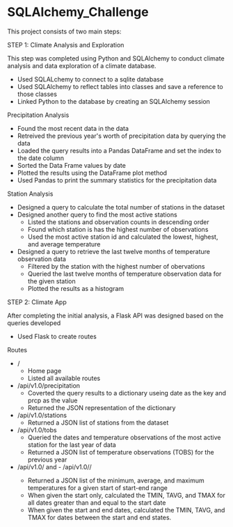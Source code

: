 # SQLAlchemy_Challenge

This project consists of two main steps: 

STEP 1: Climate Analysis and Exploration

This step was completed using Python and SQLAlchemy to conduct climate analysis and data exploration of a climate database.
- Used SQLALchemy to connect to a sqlite database
- Used SQLAlchemy to reflect tables into classes and save a reference to those classes
- Linked Python to the database by creating an SQLAlchemy session

Precipitation Analysis
- Found the most recent data in the data
- Retreived the previous year's worth of precipitation data by querying the data
- Loaded the query results into a Pandas DataFrame and set the index to the date column
- Sorted the Data Frame values by date
- Plotted the results using the DataFrame plot method
- Used Pandas to print the summary statistics for the precipitation data

Station Analysis
- Designed a query to calculate the total number of stations in the dataset
- Designed another query to find the most active stations
	- Listed the stations and observation counts in descending order
	- Found which station is has the highest number of observations
	- Used the most active station id and calculated the lowest, highest, and average temperature
- Designed a query to retrieve the last twelve months of temperature observation data
	- Filtered by the station with the highest number of obervations
	- Queried the last twelve months of temperature observation data for the given station
	- Plotted the results as a histogram

STEP 2: Climate App

After completing the initial analysis, a Flask API was designed based on the queries developed
- Used Flask to create routes

Routes

- /
	- Home page
	- Listed all available routes
- /api/v1.0/precipitation
	- Coverted the query results to a dictionary useing date as the key and prcp as the value
	- Returned the JSON representation of the dictionary
- /api/v1.0/stations
	- Returned a JSON list of stations from the dataset
- /api/v1.0/tobs
	- Queried the dates and temperature observations of the most active station for the last year of data
	- Returned a JSON list of temperature observations (TOBS) for the previous year
- /api/v1.0/<start> and - /api/v1.0/<start>/<end>
	- Returned a JSON list of the minimum, average, and maximum temperatures for a given start of start-end range
	- When given the start only, calculated the TMIN, TAVG, and TMAX for all dates greater than and equal to the start date
	- When given the start and end dates, calculated the TMIN, TAVG, and TMAX for dates between the start and end states. 
